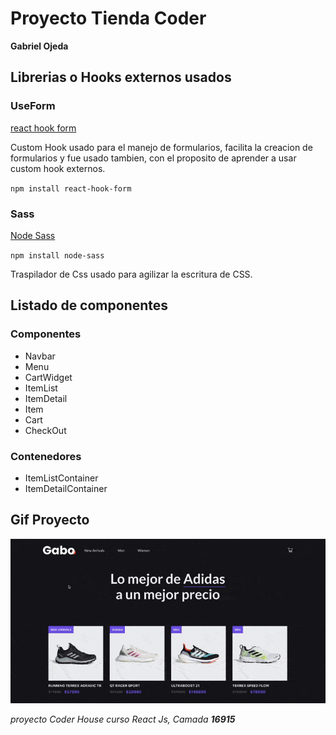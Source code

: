 # Proyecto Tienda Coder

**Gabriel Ojeda**

## Librerias o Hooks externos usados

### UseForm
[react hook form](https://react-hook-form.com/)

Custom Hook usado para el manejo de formularios, facilita la creacion de formularios y fue usado tambien,
con el proposito de aprender a usar custom hook externos.

`npm install react-hook-form `   


### Sass
[Node Sass](https://sass-lang.com/)

`npm install node-sass`

Traspilador de Css usado para agilizar la escritura de CSS.

## Listado de componentes

### Componentes

- Navbar
- Menu
- CartWidget
- ItemList
- ItemDetail
- Item
- Cart
- CheckOut

### Contenedores

- ItemListContainer
- ItemDetailContainer

## Gif Proyecto
![Texto Alternativo](Gifproyecto.gif)

*proyecto Coder House curso React Js, Camada **16915***
